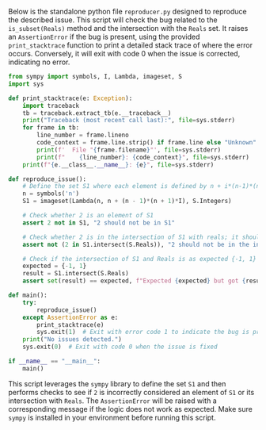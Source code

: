 Below is the standalone python file `reproducer.py` designed to reproduce the described issue. This script will check the bug related to the `is_subset(Reals)` method and the intersection with the `Reals` set. It raises an `AssertionError` if the bug is present, using the provided `print_stacktrace` function to print a detailed stack trace of where the error occurs. Conversely, it will exit with code 0 when the issue is corrected, indicating no error.

```python
from sympy import symbols, I, Lambda, imageset, S
import sys

def print_stacktrace(e: Exception):
    import traceback    
    tb = traceback.extract_tb(e.__traceback__)
    print("Traceback (most recent call last):", file=sys.stderr)
    for frame in tb:
        line_number = frame.lineno
        code_context = frame.line.strip() if frame.line else "Unknown"
        print(f'  File "{frame.filename}"', file=sys.stderr)
        print(f"    {line_number}: {code_context}", file=sys.stderr)
    print(f"{e.__class__.__name__}: {e}", file=sys.stderr)

def reproduce_issue():
    # Define the set S1 where each element is defined by n + i*(n-1)*(n+1) for each n in integers
    n = symbols('n')
    S1 = imageset(Lambda(n, n + (n - 1)*(n + 1)*I), S.Integers)

    # Check whether 2 is an element of S1
    assert 2 not in S1, "2 should not be in S1"

    # Check whether 2 is in the intersection of S1 with reals; it should not
    assert not (2 in S1.intersect(S.Reals)), "2 should not be in the intersection of S1 with Reals"

    # Check if the intersection of S1 and Reals is as expected {-1, 1}
    expected = {-1, 1}
    result = S1.intersect(S.Reals)
    assert set(result) == expected, f"Expected {expected} but got {result}"

def main():
    try:
        reproduce_issue()
    except AssertionError as e:
        print_stacktrace(e)
        sys.exit(1)  # Exit with error code 1 to indicate the bug is present
    print("No issues detected.")
    sys.exit(0)  # Exit with code 0 when the issue is fixed

if __name__ == "__main__":
    main()
```

This script leverages the `sympy` library to define the set `S1` and then performs checks to see if `2` is incorrectly considered an element of `S1` or its intersection with `Reals`. The `AssertionError` will be raised with a corresponding message if the logic does not work as expected. Make sure `sympy` is installed in your environment before running this script.
